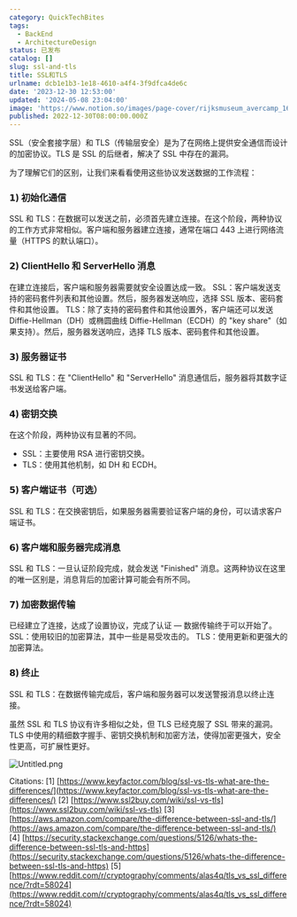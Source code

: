 ```yaml
---
category: QuickTechBites
tags:
  - BackEnd
  - ArchitectureDesign
status: 已发布
catalog: []
slug: ssl-and-tls
title: SSL和TLS
urlname: dcb1e1b3-1e18-4610-a4f4-3f9dfca4de6c
date: '2023-12-30 12:53:00'
updated: '2024-05-08 23:04:00'
image: 'https://www.notion.so/images/page-cover/rijksmuseum_avercamp_1620.jpg'
published: 2022-12-30T08:00:00.000Z
---
```


SSL（安全套接字层）和 TLS（传输层安全）是为了在网络上提供安全通信而设计的加密协议。TLS 是 SSL 的后继者，解决了 SSL 中存在的漏洞。


为了理解它们的区别，让我们来看看使用这些协议发送数据的工作流程：


### 𝟭) 初始化通信


SSL 和 TLS：在数据可以发送之前，必须首先建立连接。在这个阶段，两种协议的工作方式非常相似。客户端和服务器建立连接，通常在端口 443 上进行网络流量（HTTPS 的默认端口）。


### 𝟮) ClientHello 和 ServerHello 消息


在建立连接后，客户端和服务器需要就安全设置达成一致。
SSL：客户端发送支持的密码套件列表和其他设置。然后，服务器发送响应，选择 SSL 版本、密码套件和其他设置。
TLS：除了支持的密码套件和其他设置外，客户端还可以发送 Diffie-Hellman（DH）或椭圆曲线 Diffie-Hellman（ECDH）的 "key share"（如果支持）。然后，服务器发送响应，选择 TLS 版本、密码套件和其他设置。


### 𝟯) 服务器证书


SSL 和 TLS：在 "ClientHello" 和 "ServerHello" 消息通信后，服务器将其数字证书发送给客户端。


### 𝟰) 密钥交换


在这个阶段，两种协议有显著的不同。
- SSL：主要使用 RSA 进行密钥交换。
- TLS：使用其他机制，如 DH 和 ECDH。


### 𝟱) 客户端证书（可选）


SSL 和 TLS：在交换密钥后，如果服务器需要验证客户端的身份，可以请求客户端证书。


### 𝟲) 客户端和服务器完成消息


SSL 和 TLS：一旦认证阶段完成，就会发送 "Finished" 消息。这两种协议在这里的唯一区别是，消息背后的加密计算可能会有所不同。


### 𝟳) 加密数据传输


已经建立了连接，达成了设置协议，完成了认证 — 数据传输终于可以开始了。
SSL：使用较旧的加密算法，其中一些是易受攻击的。
TLS：使用更新和更强大的加密算法。


### 𝟴) 终止


SSL 和 TLS：在数据传输完成后，客户端和服务器可以发送警报消息以终止连接。


虽然 SSL 和 TLS 协议有许多相似之处，但 TLS 已经克服了 SSL 带来的漏洞。TLS 中使用的精细数字握手、密钥交换机制和加密方法，使得加密更强大，安全性更高，可扩展性更好。


![Untitled.png](https://prod-files-secure.s3.us-west-2.amazonaws.com/5d24fe63-e567-4804-86f9-9fdc62e13082/8ff987c5-7f31-4b50-83f5-c69ee7578c4a/Untitled.png?X-Amz-Algorithm=AWS4-HMAC-SHA256&X-Amz-Content-Sha256=UNSIGNED-PAYLOAD&X-Amz-Credential=ASIAZI2LB46657EPD7P7%2F20250418%2Fus-west-2%2Fs3%2Faws4_request&X-Amz-Date=20250418T053945Z&X-Amz-Expires=3600&X-Amz-Security-Token=IQoJb3JpZ2luX2VjEOb%2F%2F%2F%2F%2F%2F%2F%2F%2F%2FwEaCXVzLXdlc3QtMiJHMEUCICwrtf%2FxNjTqaefhibzfZ8kBJjnFeOVpwdN9amMY4BCuAiEAmdAYw%2B2BQ3qTLP%2BnjN4QeQ64QdxzmY%2BLxzQrkA4GemIq%2FwMIbhAAGgw2Mzc0MjMxODM4MDUiDNmS%2B0KEWwjEmKPH%2BSrcA4eg2ZHMbZuYV54ylSvkW6V34NqAokAqYOXz2q0MPJB8Y3xEATocYPZsWx6FpSDfv3SbHjmERt4RguBkZDNI0m2vmaxmePI%2FndhVuxTk63JreOxyPvbH3aW7hUIvidfJyqClkDiVswQ%2B5Zc4XZyMVobtGajbH9rK8y%2By5MfPn6Szg7PmTswEvY466%2BsRu4sd7R3nprKZ4pALiK3HzX9IWXFFkv0CvOIaESqZx8yCXhn17acpZCkuzk7v5RnsPJTpe%2BuF%2FU9vLWN0Q%2FtNAmTKrtoLmiZiYmWUy2fwV0lWrIo830pPIcMSViSnbst1oLyNPCWuAZ4KLHDMNBHmEVBzzxTvMNDh%2FLWJ0SyMD2mmOc4X2Z3mu6ww7qDTj2LCmRnBsfmvq7AF0MdrDX1XxZBCHfGy2ek8ZxfTj2ZcsIhoIC7AHYF5FRoZovWl4y3bDqGXUBCUhq03lyGJUYIGY5rraJaAq1Qt6BBr2jo3fyIGlMjDywiy1iqDqEyQp03ud9oaUfmzGBOG9pGGRF%2FGOoGf5AApFw%2Fu%2BrKdn5IqO3n%2FacGK2MbEaFlAtFPmYDPdBxYLfTKxa1PCwa1C%2BjHWnKqQgqze1kHF0T5r2iyZQ7AU2vuPW8mrqXGe1DiDNr8RMLTBh8AGOqUB5rAGA8pm02hlyZuqqJce4MXBAlcUHkdGdG%2BQZvm5A4N1WuO5GN6AhWjz2eC%2F44dC9n2Vk1UIrPRx%2Fvau%2B9Sn%2FeZBDWbXpLPV7Nf3xRoyJ3RODTZn0RiJNEc0pbT2ct%2F%2BaxU1z6WYxjgCDZQvbbHiQEYJiEJ9iEuIdcWPaHcUXc0YfTZOYxULEGUs%2Fa1BuPJmRD%2F6xfXpRdtgYGC%2FOu0OwUkvvW1d&X-Amz-Signature=286b4f5fdfda1335be46dc9cd5635f681fe3aa06715de8ca20ab541d75d43214&X-Amz-SignedHeaders=host&x-id=GetObject)


Citations:
[1] [https://www.keyfactor.com/blog/ssl-vs-tls-what-are-the-differences/](https://www.keyfactor.com/blog/ssl-vs-tls-what-are-the-differences/)
[2] [https://www.ssl2buy.com/wiki/ssl-vs-tls](https://www.ssl2buy.com/wiki/ssl-vs-tls)
[3] [https://aws.amazon.com/compare/the-difference-between-ssl-and-tls/](https://aws.amazon.com/compare/the-difference-between-ssl-and-tls/)
[4] [https://security.stackexchange.com/questions/5126/whats-the-difference-between-ssl-tls-and-https](https://security.stackexchange.com/questions/5126/whats-the-difference-between-ssl-tls-and-https)
[5] [https://www.reddit.com/r/cryptography/comments/alas4q/tls_vs_ssl_difference/?rdt=58024](https://www.reddit.com/r/cryptography/comments/alas4q/tls_vs_ssl_difference/?rdt=58024)

